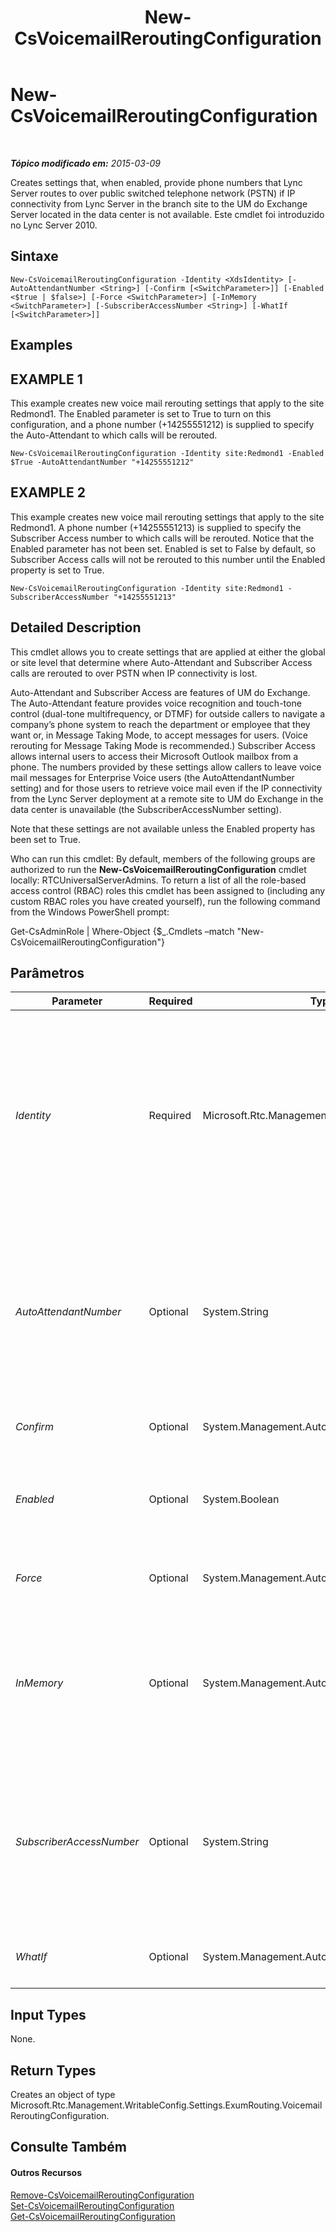 ﻿---
title: New-CsVoicemailReroutingConfiguration
TOCTitle: New-CsVoicemailReroutingConfiguration
ms:assetid: 37750c6d-9b75-4dde-aa52-79210afe34c2
ms:mtpsurl: https://technet.microsoft.com/pt-br/library/Gg425849(v=OCS.15)
ms:contentKeyID: 49306379
ms.date: 05/19/2016
mtps_version: v=OCS.15
ms.translationtype: HT
---

# New-CsVoicemailReroutingConfiguration

 

_**Tópico modificado em:** 2015-03-09_

Creates settings that, when enabled, provide phone numbers that Lync Server routes to over public switched telephone network (PSTN) if IP connectivity from Lync Server in the branch site to the UM do Exchange Server located in the data center is not available. Este cmdlet foi introduzido no Lync Server 2010.

## Sintaxe

    New-CsVoicemailReroutingConfiguration -Identity <XdsIdentity> [-AutoAttendantNumber <String>] [-Confirm [<SwitchParameter>]] [-Enabled <$true | $false>] [-Force <SwitchParameter>] [-InMemory <SwitchParameter>] [-SubscriberAccessNumber <String>] [-WhatIf [<SwitchParameter>]]

## Examples

## EXAMPLE 1

This example creates new voice mail rerouting settings that apply to the site Redmond1. The Enabled parameter is set to True to turn on this configuration, and a phone number (+14255551212) is supplied to specify the Auto-Attendant to which calls will be rerouted.

    New-CsVoicemailReroutingConfiguration -Identity site:Redmond1 -Enabled $True -AutoAttendantNumber "+14255551212"

## EXAMPLE 2

This example creates new voice mail rerouting settings that apply to the site Redmond1. A phone number (+14255551213) is supplied to specify the Subscriber Access number to which calls will be rerouted. Notice that the Enabled parameter has not been set. Enabled is set to False by default, so Subscriber Access calls will not be rerouted to this number until the Enabled property is set to True.

    New-CsVoicemailReroutingConfiguration -Identity site:Redmond1 -SubscriberAccessNumber "+14255551213"

## Detailed Description

This cmdlet allows you to create settings that are applied at either the global or site level that determine where Auto-Attendant and Subscriber Access calls are rerouted to over PSTN when IP connectivity is lost.

Auto-Attendant and Subscriber Access are features of UM do Exchange. The Auto-Attendant feature provides voice recognition and touch-tone control (dual-tone multifrequency, or DTMF) for outside callers to navigate a company’s phone system to reach the department or employee that they want or, in Message Taking Mode, to accept messages for users. (Voice rerouting for Message Taking Mode is recommended.) Subscriber Access allows internal users to access their Microsoft Outlook mailbox from a phone. The numbers provided by these settings allow callers to leave voice mail messages for Enterprise Voice users (the AutoAttendantNumber setting) and for those users to retrieve voice mail even if the IP connectivity from the Lync Server deployment at a remote site to UM do Exchange in the data center is unavailable (the SubscriberAccessNumber setting).

Note that these settings are not available unless the Enabled property has been set to True.

Who can run this cmdlet: By default, members of the following groups are authorized to run the **New-CsVoicemailReroutingConfiguration** cmdlet locally: RTCUniversalServerAdmins. To return a list of all the role-based access control (RBAC) roles this cmdlet has been assigned to (including any custom RBAC roles you have created yourself), run the following command from the Windows PowerShell prompt:

Get-CsAdminRole | Where-Object {$\_.Cmdlets –match "New-CsVoicemailReroutingConfiguration"}

## Parâmetros


<table>
<colgroup>
<col style="width: 25%" />
<col style="width: 25%" />
<col style="width: 25%" />
<col style="width: 25%" />
</colgroup>
<thead>
<tr class="header">
<th>Parameter</th>
<th>Required</th>
<th>Type</th>
<th>Description</th>
</tr>
</thead>
<tbody>
<tr class="odd">
<td><p><em>Identity</em></p></td>
<td><p>Required</p></td>
<td><p>Microsoft.Rtc.Management.Xds.XdsIdentity</p></td>
<td><p>This parameter contains a unique identifier specifying the scope at which this configuration is applied. New voice mail rerouting configurations can be created only at the site level, so the Identity would be in the format Site:&lt;site name&gt;, where &lt;site name&gt; is the name of the site to which the settings are applied. A global voice mail rerouting configuration exists by default and cannot be re-created by calling the <strong>New-CsVoicemailReroutingConfiguration</strong> cmdlet.</p></td>
</tr>
<tr class="even">
<td><p><em>AutoAttendantNumber</em></p></td>
<td><p>Optional</p></td>
<td><p>System.String</p></td>
<td><p>Phone number of the Auto-Attendant to which the voice mail deposit attempts should be re-routed.</p>
<p>The number supplied to this parameter must be a LineUri of an existing contact object.</p>
<p>Value must be a number beginning with a digit 1 through 9, optionally preceded by a plus (+), followed by any number of digits.</p></td>
</tr>
<tr class="odd">
<td><p><em>Confirm</em></p></td>
<td><p>Optional</p></td>
<td><p>System.Management.Automation.SwitchParameter</p></td>
<td><p>Solicita confirmação antes da execução do comando.</p></td>
</tr>
<tr class="even">
<td><p><em>Enabled</em></p></td>
<td><p>Optional</p></td>
<td><p>System.Boolean</p></td>
<td><p>Indicates whether attempts to access voice mail should be re-routed through PSTN when IP connectivity is down.</p>
<p>Default: False</p></td>
</tr>
<tr class="odd">
<td><p><em>Force</em></p></td>
<td><p>Optional</p></td>
<td><p>System.Management.Automation.SwitchParameter</p></td>
<td><p>Suppresses any confirmation prompts that would otherwise be displayed before making changes.</p></td>
</tr>
<tr class="even">
<td><p><em>InMemory</em></p></td>
<td><p>Optional</p></td>
<td><p>System.Management.Automation.SwitchParameter</p></td>
<td><p>Cria uma referência de objeto, sem na verdade executar o objeto como uma alteração permanente. Se a saída deste cmdlet for atribuída, chamando-o com este parâmetro a uma variável, você poderá realizar alterações às propriedades da referência do objeto e executar estas alterações, chamando-se o cmdlet coincidente Set- deste cmdlet.</p></td>
</tr>
<tr class="odd">
<td><p><em>SubscriberAccessNumber</em></p></td>
<td><p>Optional</p></td>
<td><p>System.String</p></td>
<td><p>Subscriber Access number to which the voice mail retrieval attempts should be re-routed.</p>
<p>The number supplied to this parameter must be a LineUri of an existing contact object.</p>
<p>Value must be a number beginning with a digit 1 through 9, optionally preceded by a plus (+), followed by any number of digits.</p></td>
</tr>
<tr class="even">
<td><p><em>WhatIf</em></p></td>
<td><p>Optional</p></td>
<td><p>System.Management.Automation.SwitchParameter</p></td>
<td><p>Descreve o que aconteceria se o comando fosse executado sem ser executado de fato.</p></td>
</tr>
</tbody>
</table>


## Input Types

None.

## Return Types

Creates an object of type Microsoft.Rtc.Management.WritableConfig.Settings.ExumRouting.VoicemailReroutingConfiguration.

## Consulte Também

#### Outros Recursos

[Remove-CsVoicemailReroutingConfiguration](remove-csvoicemailreroutingconfiguration.md)  
[Set-CsVoicemailReroutingConfiguration](set-csvoicemailreroutingconfiguration.md)  
[Get-CsVoicemailReroutingConfiguration](get-csvoicemailreroutingconfiguration.md)

